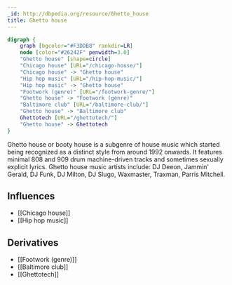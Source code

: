 ```yaml
---
_id: http://dbpedia.org/resource/Ghetto_house
title: Ghetto house
---
```


```dot
digraph {
	graph [bgcolor="#F3DDB8" rankdir=LR]
	node [color="#26242F" penwidth=3.0]
	"Ghetto house" [shape=circle]
	"Chicago house" [URL="/chicago-house/"]
	"Chicago house" -> "Ghetto house"
	"Hip hop music" [URL="/hip-hop-music/"]
	"Hip hop music" -> "Ghetto house"
	"Footwork (genre)" [URL="/footwork-genre/"]
	"Ghetto house" -> "Footwork (genre)"
	"Baltimore club" [URL="/baltimore-club/"]
	"Ghetto house" -> "Baltimore club"
	Ghettotech [URL="/ghettotech/"]
	"Ghetto house" -> Ghettotech
}
```

Ghetto house or booty house is a subgenre of house music which started being recognized as a distinct style from around 1992 onwards. It features minimal 808 and 909 drum machine-driven tracks and sometimes sexually explicit lyrics. Ghetto house music artists include: DJ Deeon, Jammin' Gerald, DJ Funk, DJ Milton, DJ Slugo, Waxmaster, Traxman, Parris Mitchell.

## Influences
- [[Chicago house]]
- [[Hip hop music]]

## Derivatives
- [[Footwork (genre)]]
- [[Baltimore club]]
- [[Ghettotech]]
